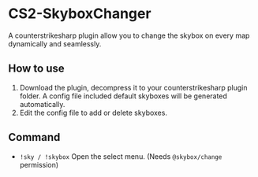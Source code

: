 # CS2-SkyboxChanger
A counterstrikesharp plugin allow you to change the skybox on every map dynamically and seamlessly.

## How to use
1. Download the plugin, decompress it to your counterstrikesharp plugin folder. A config file included default skyboxes will be generated automatically.
2. Edit the config file to add or delete skyboxes.

## Command
- `!sky / !skybox` Open the select menu. (Needs `@skybox/change` permission)

